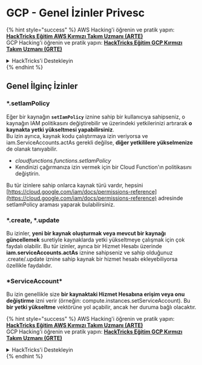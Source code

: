 # GCP - Genel İzinler Privesc

{% hint style="success" %}
AWS Hacking'i öğrenin ve pratik yapın:<img src="../../../.gitbook/assets/image (1) (1) (1) (1).png" alt="" data-size="line">[**HackTricks Eğitim AWS Kırmızı Takım Uzmanı (ARTE)**](https://training.hacktricks.xyz/courses/arte)<img src="../../../.gitbook/assets/image (1) (1) (1) (1).png" alt="" data-size="line">\
GCP Hacking'i öğrenin ve pratik yapın: <img src="../../../.gitbook/assets/image (2) (1).png" alt="" data-size="line">[**HackTricks Eğitim GCP Kırmızı Takım Uzmanı (GRTE)**<img src="../../../.gitbook/assets/image (2) (1).png" alt="" data-size="line">](https://training.hacktricks.xyz/courses/grte)

<details>

<summary>HackTricks'i Destekleyin</summary>

* [**abonelik planlarını**](https://github.com/sponsors/carlospolop) kontrol edin!
* **💬 [**Discord grubuna**](https://discord.gg/hRep4RUj7f) veya [**telegram grubuna**](https://t.me/peass) katılın ya da **Twitter**'da **bizi takip edin** 🐦 [**@hacktricks\_live**](https://twitter.com/hacktricks_live)**.**
* **Hacking ipuçlarını paylaşmak için** [**HackTricks**](https://github.com/carlospolop/hacktricks) ve [**HackTricks Cloud**](https://github.com/carlospolop/hacktricks-cloud) github reposuna PR gönderin.

</details>
{% endhint %}

## Genel İlginç İzinler

### \*.setIamPolicy

Eğer bir kaynağın **`setIamPolicy`** iznine sahip bir kullanıcıya sahipseniz, o kaynağın IAM politikasını değiştirebilir ve üzerindeki yetkilerinizi artırarak **o kaynakta yetki yükseltmesi yapabilirsiniz**.\
Bu izin ayrıca, kaynak kodu çalıştırmaya izin veriyorsa ve iam.ServiceAccounts.actAs gerekli değilse, **diğer yetkililere yükselmenize** de olanak tanıyabilir.

* _cloudfunctions.functions.setIamPolicy_
* Kendinizi çağırmanıza izin vermek için bir Cloud Function'ın politikasını değiştirin.

Bu tür izinlere sahip onlarca kaynak türü vardır, hepsini [https://cloud.google.com/iam/docs/permissions-reference](https://cloud.google.com/iam/docs/permissions-reference) adresinde setIamPolicy araması yaparak bulabilirsiniz.

### \*.create, \*.update

Bu izinler, **yeni bir kaynak oluşturmak veya mevcut bir kaynağı güncellemek** suretiyle kaynaklarda yetki yükseltmeye çalışmak için çok faydalı olabilir. Bu tür izinler, ayrıca bir Hizmet Hesabı üzerinde **iam.serviceAccounts.actAs** iznine sahipseniz ve sahip olduğunuz .create/.update iznine sahip kaynak bir hizmet hesabı ekleyebiliyorsa özellikle faydalıdır.

### \*ServiceAccount\*

Bu izin genellikle size **bir kaynaktaki Hizmet Hesabına erişim veya onu değiştirme** izni verir (örneğin: compute.instances.setServiceAccount). Bu **bir yetki yükseltme** vektörüne yol açabilir, ancak her duruma bağlı olacaktır.

{% hint style="success" %}
AWS Hacking'i öğrenin ve pratik yapın:<img src="../../../.gitbook/assets/image (1) (1) (1) (1).png" alt="" data-size="line">[**HackTricks Eğitim AWS Kırmızı Takım Uzmanı (ARTE)**](https://training.hacktricks.xyz/courses/arte)<img src="../../../.gitbook/assets/image (1) (1) (1) (1).png" alt="" data-size="line">\
GCP Hacking'i öğrenin ve pratik yapın: <img src="../../../.gitbook/assets/image (2) (1).png" alt="" data-size="line">[**HackTricks Eğitim GCP Kırmızı Takım Uzmanı (GRTE)**<img src="../../../.gitbook/assets/image (2) (1).png" alt="" data-size="line">](https://training.hacktricks.xyz/courses/grte)

<details>

<summary>HackTricks'i Destekleyin</summary>

* [**abonelik planlarını**](https://github.com/sponsors/carlospolop) kontrol edin!
* **💬 [**Discord grubuna**](https://discord.gg/hRep4RUj7f) veya [**telegram grubuna**](https://t.me/peass) katılın ya da **Twitter**'da **bizi takip edin** 🐦 [**@hacktricks\_live**](https://twitter.com/hacktricks_live)**.**
* **Hacking ipuçlarını paylaşmak için** [**HackTricks**](https://github.com/carlospolop/hacktricks) ve [**HackTricks Cloud**](https://github.com/carlospolop/hacktricks-cloud) github reposuna PR gönderin.

</details>
{% endhint %}
